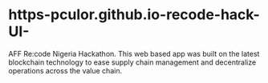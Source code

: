 # https-pculor.github.io-recode-hack-UI-
AFF Re:code Nigeria Hackathon. This web based app was built on the latest blockchain technology to ease supply chain management and decentralize operations across the value chain. 
